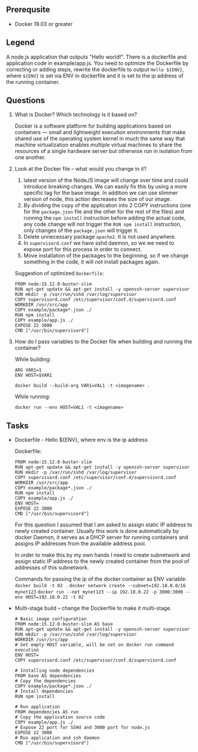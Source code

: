 ## Prerequsite

* Docker 19.03 or greater

## Legend

A node.js application that outputs "Hello world!". 
There is a dockerfile and application code in example/app.js.
You need to optimize the Dockerfile by correcting or adding steps, rewrite the dockerfile to output `Hello ${ENV}`, where `${ENV}` is set via ENV in dockerfile and it is set to the ip address of the running container.

## Questions

1. What is Docker? Which technology is it based on?

    Docker is a software platform for building applications based on containers — small and lightweight execution environments that make shared use of the operating system kernel in much the same way that machine virtualization enables multiple virtual machines to share the resources of a single hardware server but otherwise run in isolation from one another.
2. Look at the Docker file – what would you change in it?

    1. latest version of the NodeJS image will change over time and could introduce breaking changes. We can easily fix this by using a more specific tag for the base image. In addition we can use slimmer version of node, this action decreases the size of our image.
    2. By dividing the copy of the application into 2 COPY instructions (one for the `package.json` file and the other for the rest of the files) and running the `npm install` instruction before adding the actual code, any code change will not trigger the `RUN npm install` instruction, only changes of the `package.json` will trigger it.
    3. Delete unnecessary package `apache2`. It is not used anywhere.
    4. In `supervisord.conf` we have sshd daemon, so we we need to expose port for this process in order to connect.
    5. Move installation of the packages to the beginning, so if we change something in the code, it will not install packages again.

    Suggestion of optimized `Dockerfile`:
    ```docker
    FROM node:15.12.0-buster-slim
    RUN apt-get update && apt-get install -y openssh-server supervisor
    RUN mkdir -p /var/run/sshd /var/log/supervisor
    COPY supervisord.conf /etc/supervisor/conf.d/supervisord.conf
    WORKDIR /usr/src/app
    COPY example/package*.json ./
    RUN npm install
    COPY example/app.js ./
    EXPOSE 22 3000
    CMD ["/usr/bin/supervisord"]
    ```

3. How do I pass variables to the Docker file when building and running the container?

    While building:

    ```docker
    ARG VAR1=1
    ENV HOST=$VAR1
    ```

    `docker build --build-arg VAR1=VAL1 -t <imagename> .`


    While running:

    `docker run --env HOST=VAL1 -t <imagename>`


## Tasks

* Dockerfile - Hello ${ENV}, where env is the ip address

    Dockerfile:
    ```docker
    FROM node:15.12.0-buster-slim
    RUN apt-get update && apt-get install -y openssh-server supervisor
    RUN mkdir -p /var/run/sshd /var/log/supervisor
    COPY supervisord.conf /etc/supervisor/conf.d/supervisord.conf
    WORKDIR /usr/src/app
    COPY example/package*.json ./
    RUN npm install
    COPY example/app.js ./
    ENV HOST=
    EXPOSE 22 3000
    CMD ["/usr/bin/supervisord"]
    ```

    For this question I assumed that I am asked to assign static IP address to newly created container. Usually this work is done automatically by docker Daemon, it serves as a DHCP server for running containers and assigns IP addresses from the available address pool.

    In order to make this by my own hands I need to create subnetwork and assign static IP address to the newly created container from the pool of addresses of this subnetwork.

    Commands for passing the ip of the docker container as ENV variable:
    `docker build -t 02 .`
    `docker network create --subnet=192.18.0.0/16 mynet123`
    `docker run --net mynet123 --ip 192.18.0.22 -p 3000:3000 --env HOST=192.18.0.22 -t 02`
* Multi-stage build – change the Dockerfile to make it multi-stage.
    ```docker
    # Basic image configuration
    FROM node:15.12.0-buster-slim AS base
    RUN apt-get update && apt-get install -y openssh-server supervisor
    RUN mkdir -p /var/run/sshd /var/log/supervisor
    WORKDIR /usr/src/app
    # Set empty HOST variable, will be set on docker run command execution
    ENV HOST=
    COPY supervisord.conf /etc/supervisor/conf.d/supervisord.conf

    # Installing node dependencies
    FROM base AS dependencies
    # Copy the dependencies
    COPY example/package*.json ./
    # Install dependencies
    RUN npm install

    # Run application
    FROM dependencies AS run
    # Copy the application source code
    COPY example/app.js ./
    # Expose 22 port for SSHd and 3000 port for node.js
    EXPOSE 22 3000
    # Run application and ssh daemon
    CMD ["/usr/bin/supervisord"]
    ```



